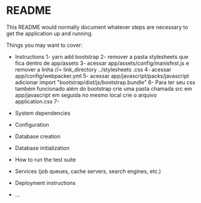 # README

This README would normally document whatever steps are necessary to get the
application up and running.

Things you may want to cover:

* Instructions
    1- yarn add bootstrap
    2- remover a pasta stylesheets que fica dentro de app/assets
    3- acessar app/assets/config/manisfest.js e remover a linha //= link_directory ../stylesheets .css
    4- acessar app/config/webpacker.yml
    5- acessar app/javascript/packs/javascript adicionar import "bootstrap/dist/js/bootstrap.bundle"
    6- Para ter seu css também funcionado além do bootstrap crie uma pasta chamada src em app/javascript em seguida no mesmo local crie o arquivo application.css
    7- 

* System dependencies

* Configuration

* Database creation

* Database initialization

* How to run the test suite

* Services (job queues, cache servers, search engines, etc.)

* Deployment instructions

* ...
